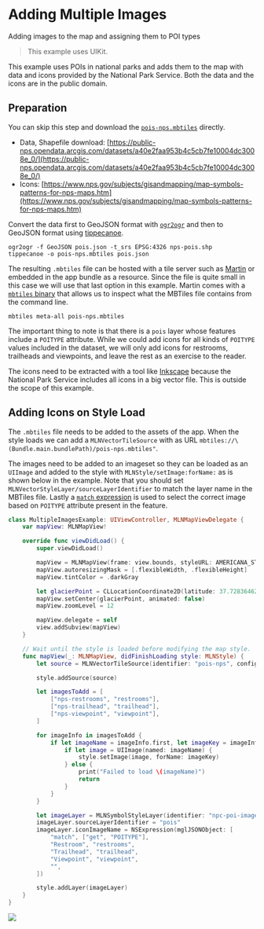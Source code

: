 # Adding Multiple Images

Adding images to the map and assigning them to POI types

> This example uses UIKit.

This example uses POIs in national parks and adds them to the map with data and icons provided by the National Park Service. Both the data and the icons are in the public domain.

## Preparation

You can skip this step and download the [`pois-nps.mbtiles`](https://maplibre-native.s3.eu-central-1.amazonaws.com/ios-swift-example-app-resources/pois-nps.mbtiles) directly.

- Data, Shapefile download: [https://public-nps.opendata.arcgis.com/datasets/a40e2faa953b4c5cb7fe10004dc3008e_0/](https://public-nps.opendata.arcgis.com/datasets/a40e2faa953b4c5cb7fe10004dc3008e_0/)
- Icons: [https://www.nps.gov/subjects/gisandmapping/map-symbols-patterns-for-nps-maps.htm](https://www.nps.gov/subjects/gisandmapping/map-symbols-patterns-for-nps-maps.htm)

Convert the data first to GeoJSON format with [`ogr2ogr`](https://gdal.org/programs/ogr2ogr.html) and then to GeoJSON format using [tippecanoe](https://github.com/felt/tippecanoe).

```
ogr2ogr -f GeoJSON pois.json -t_srs EPSG:4326 nps-pois.shp
tippecanoe -o pois-nps.mbtiles pois.json
```

The resulting `.mbtiles` file can be hosted with a tile server such as [Martin](https://martin.maplibre.org/) or embedded in the app bundle as a resource. Since the file is quite small in this case we will use that last option in this example. Martin comes with a [`mbtiles` binary](https://maplibre.org/martin/mbtiles-meta.html) that allows us to inspect what the MBTiles file contains from the command line.

```
mbtiles meta-all pois-nps.mbtiles
```

The important thing to note is that there is a `pois` layer whose features include a `POITYPE` attribute. While we could add icons for all kinds of `POITYPE` values included in the dataset, we will only add icons for restrooms, trailheads and viewpoints, and leave the rest as an exercise to the reader.

The icons need to be extracted with a tool like [Inkscape](https://inkscape.org/) because the National Park Service includes all icons in a big vector file. This is outside the scope of this example.

## Adding Icons on Style Load

The `.mbtiles` file needs to be added to the assets of the app. When the style loads we can add a ``MLNVectorTileSource`` with as URL `mbtiles://\(Bundle.main.bundlePath)/pois-nps.mbtiles"`.

The images need to be added to an imageset so they can be loaded as an `UIImage` and added to the style with ``MLNStyle/setImage:forName:`` as is shown below in the example. Note that you should set ``MLNVectorStyleLayer/sourceLayerIdentifier`` to match the layer name in the MBTiles file. Lastly a [`match` expression](https://maplibre.org/maplibre-style-spec/expressions/#match) is used to select the correct image based on `POITYPE` attribute present in the feature. 

<!-- include-example(MultipleImagesExample) -->

```swift
class MultipleImagesExample: UIViewController, MLNMapViewDelegate {
    var mapView: MLNMapView!

    override func viewDidLoad() {
        super.viewDidLoad()

        mapView = MLNMapView(frame: view.bounds, styleURL: AMERICANA_STYLE)
        mapView.autoresizingMask = [.flexibleWidth, .flexibleHeight]
        mapView.tintColor = .darkGray

        let glacierPoint = CLLocationCoordinate2D(latitude: 37.72836462778902, longitude: -119.57352616838511)
        mapView.setCenter(glacierPoint, animated: false)
        mapView.zoomLevel = 12

        mapView.delegate = self
        view.addSubview(mapView)
    }

    // Wait until the style is loaded before modifying the map style.
    func mapView(_: MLNMapView, didFinishLoading style: MLNStyle) {
        let source = MLNVectorTileSource(identifier: "pois-nps", configurationURL: URL(string: "mbtiles://\(Bundle.main.bundlePath)/pois-nps.mbtiles")!)

        style.addSource(source)

        let imagesToAdd = [
            ["nps-restrooms", "restrooms"],
            ["nps-trailhead", "trailhead"],
            ["nps-viewpoint", "viewpoint"],
        ]

        for imageInfo in imagesToAdd {
            if let imageName = imageInfo.first, let imageKey = imageInfo.last {
                if let image = UIImage(named: imageName) {
                    style.setImage(image, forName: imageKey)
                } else {
                    print("Failed to load \(imageName)")
                    return
                }
            }
        }

        let imageLayer = MLNSymbolStyleLayer(identifier: "npc-poi-images", source: source)
        imageLayer.sourceLayerIdentifier = "pois"
        imageLayer.iconImageName = NSExpression(mglJSONObject: [
            "match", ["get", "POITYPE"],
            "Restroom", "restrooms",
            "Trailhead", "trailhead",
            "Viewpoint", "viewpoint",
            "",
        ])

        style.addLayer(imageLayer)
    }
}
```

![](MultipleImagesExample.png)